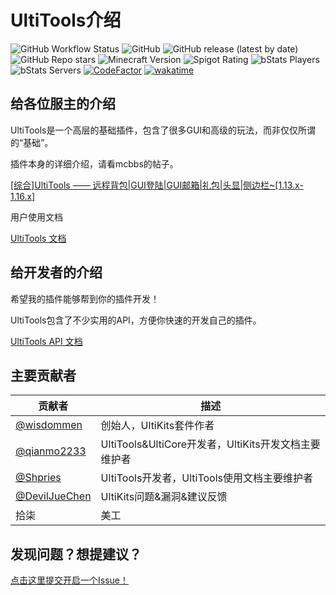# UltiTools介绍
![GitHub Workflow Status](https://img.shields.io/github/workflow/status/wisdommen/UltiTools/Plugin%20Test)
![GitHub](https://img.shields.io/github/license/wisdommen/UltiTools)
![GitHub release (latest by date)](https://img.shields.io/github/v/release/wisdommen/UltiTools)
![GitHub Repo stars](https://img.shields.io/github/stars/wisdommen/UltiTools)
![Minecraft Version](https://img.shields.io/badge/Minecraft-1.8--1.18-blue)
![Spigot Rating](https://img.shields.io/spiget/rating/85214?label=SpigotMC)
![bStats Players](https://img.shields.io/bstats/players/8652)
![bStats Servers](https://img.shields.io/bstats/servers/8652)
[![CodeFactor](https://www.codefactor.io/repository/github/ultikits/ultitools-reborn/badge)](https://www.codefactor.io/repository/github/ultikits/ultitools-reborn)
[![wakatime](https://wakatime.com/badge/user/d4b748db-828d-4641-b87e-85def2b4fc94/project/2ed8f867-16e0-4fd6-a5af-b18d50e59469.svg)](https://wakatime.com/badge/user/d4b748db-828d-4641-b87e-85def2b4fc94/project/2ed8f867-16e0-4fd6-a5af-b18d50e59469)

## 给各位服主的介绍

UltiTools是一个高层的基础插件，包含了很多GUI和高级的玩法，而非仅仅所谓的“基础”。

插件本身的详细介绍，请看mcbbs的帖子。

[\[综合\]UltiTools —— 远程背包\|GUI登陆\|GUI邮箱\|礼包\|头显\|侧边栏~\[1.13.x-1.16.x\]](https://www.mcbbs.net/thread-1062730-1-1.html)

用户使用文档

[UltiTools 文档](https://doc.ultitools.ultikits.com/)

## 给开发者的介绍

希望我的插件能够帮到你的插件开发！

UltiTools包含了不少实用的API，方便你快速的开发自己的插件。

[UltiTools API 文档](https://doc.dev.ultikits.com/)

## 主要贡献者
| 贡献者         | 描述                                    |
|---------------|-----------------------------------------|
| [@wisdommen](https://github.com/wisdommen)       | 创始人，UltiKits套件作者                            |
| [@qianmo2233](https://github.com/qianmo2233)     | UltiTools&UltiCore开发者，UltiKits开发文档主要维护者 |
| [@Shpries](https://github.com/Shpries)           | UltiTools开发者，UltiTools使用文档主要维护者         |
| [@DevilJueChen](https://github.com/DevilJueChen) | UltiKits问题&漏洞&建议反馈                          |
| 拾柒          | 美工                                               |
## 发现问题？想提建议？
[点击这里提交开启一个Issue！](https://github.com/wisdommen/UltiTools/issues/new/choose)
